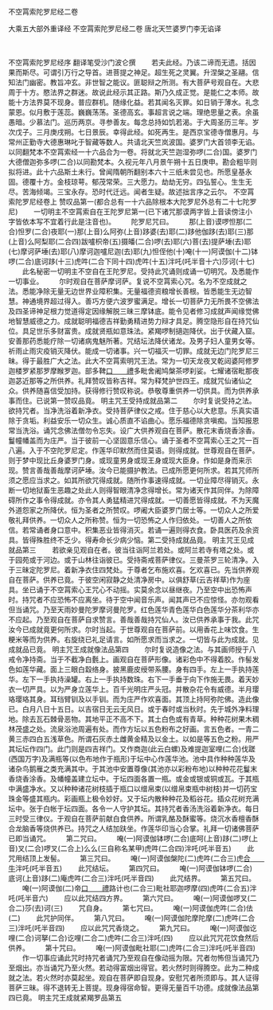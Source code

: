 <!-- { "loadSidebar": true } -->
不空罥索陀罗尼经二卷


大乘五大部外重译经
不空罥索陀罗尼经二卷
唐北天竺婆罗门李无谄译


　　

不空罥索陀罗尼经序
翻译笔受沙门波仑撰
　　若夫此经。乃该二谛而无遗。括因果而斯尽。可谓引万行之导首。进菩提之神足。超生死之灵翼。升涅槃之圣翮。信知法门幽密。教旨冲玄。非世智之能议。匪聪辩之所测。有大菩萨号观自在。大悲周于十方。愍法界之群迷。故说此经示其正路。斯乃久成正觉。是能仁之本师。故能十方法界莫不现身。普应群机。随缘化益。若其闻名灭罪。如日销于薄水。礼念蒙恩。似月敷于莲蕊。巍巍荡荡。圣德高玄。事超言说之端。理绝思量之表。余虽愚暗。少慕法门。巡历两京。寻参善友。每念总持如饥若渴。于大周圣历三年。岁次戊子。三月庚戌朔。七日景辰。幸得此经。如死再生。是西京宝德寺僧惠月。与常州正勤寺大德惠琳叱于智藏等数人。共请北天竺岚波国。婆罗门大首领李无谄。以同翻梵本不空罥索经一十六品合为一卷。将就北天竺迦湿弥啰(二合)国。婆罗门大德僧迦弥多啰(二合)以同勘梵本。久视元年八月景午朔十五日庚申。勘会粗毕则拟将进。此十六品斯土未行。曾闻隋朝所翻别本六十三纸未尝见也。所愿皇基永固。德覆十方。金枝琼萼。郁茂常荣。三大愿力。劫劫无穷。四弘誓心。生生无尽。苦海倾竭。三宝永存。恐时代迁远。闻者生疑。故述拙言序之云尔。
不空罥索陀罗尼经卷上
赞叹品第一(都合总有一十六品除根本大陀罗尼外总有二十七陀罗尼)
　　一切明主不空罥索自在王陀罗尼第一(已下诸咒那谟两字皆上音读傍注小字皆依本写不宜着行此是注音也)。
　　陀罗尼咒曰。
　　那(上音)谟啰怛那(二合)怛罗(二合)夜耶(一)那(上音)么阿弥(上音)跢婆(去)耶(二)跢他伽跢(去)耶(三)那(上音)么阿梨耶(二合四)跋嚧枳帝(五)摄皤(二合)啰(去)耶(六)菩(去)提萨埵(去)耶(七)摩诃萨埵(去)耶(八)摩诃迦嚧尼迦(去)耶(九)怛侄他(十)唵(十一)阿谟伽(十二)钵啰(二合)底诃跢(十三)虎吽(二合下同十四)虎吽(十五)泮吒(吒半音十六)莎诃(十七)
　　此名秘密一切明主不空自在王陀罗尼。受持此咒诵则成诵一切明咒。及悉能作一切事业。
　　尔时观自在菩萨摩诃萨。复说不空罥索心咒。名为不空成就之法。悉能净除无量无边世界业障积集。无量福德资粮增长善根。皆悉能生无边智慧。神通境界超过得入。善巧方便六波罗蜜满足。增长一切菩萨力无所畏不空佛法及四圣谛神足根力觉道得定因缘解脱三昧三摩钵底。能令见者修习成就声闻缘觉佛地智慧威德之力。成就聪明福德吉祥勤勇精进势力辩才具足。腾空隐形自在持咒仙位。具足世乐多财富贵。成就贤瓶如意珠法。紧羯啰制擿迦降伏。出于伏藏入窟。安善那药悉能疗除一切诸病鬼魅所著。咒结坛法降伏诸龙。及男子妇人童男女等。祈雨止雨灾疫销灭降伏。能成一切诸事。兴一切福灭一切罪。成就无边门陀罗尼三昧。得于最胜广大之法。此大不空罥索明咒王法。常为一切天龙夜叉乾闼婆阿修罗迦楼罗紧那罗摩睺罗迦。部多鞞[口　　禮](二合)多毗舍阇鸠槃茶啰刹娑。七耀诸宿毗那夜迦苾近那等之所供养。礼拜赞叹皆称吉祥。常为释梵护世四王。成就咒仙诸仙之众。供养随喜信受加持。获得修行赞叹称说。恭敬尊重供养一切供具。而为供养承事而住。已说第一赞叹品竟。
明主咒王受持成就品第二
　　尔时复说受持之法。欲持咒者。当净洗浴着新净衣。受持菩萨律仪之戒。住于慈心以大悲意。乐真实语除于贪垢。利益安乐一切众生。诚心质直不谄曲心。愿乐福德除贪嗔痴。当知报恩常当洗浴。诵咒念佛法僧勿令忘失。设广大供养观自在菩萨。散花末香烧香涂香。鬘幢幡盖而为庄严。当于彼前一心坚固意乐信心。诵于圣者不空罥索心王之咒一百八遍。入于不空陀罗尼定。作莲华印默然而住莫语。则得成就。世尊观自在菩萨。则于梦中现比丘身婆罗门身。或现童男身或现王身或现大臣身。作如是身而来示现。赞言善哉善哉摩诃萨埵。汝今已能摄护教法。已成所愿更何所求。若其咒师所须之愿应当求之。如其所欲咒得成就。随所作事速得成就。一切业障尽得销灭。永断一切地狱畜生恶趣之处此人则得智眼清净念得增长。常为诸天作其同伴。为除障碍所作之事令得成就。亦令其人勇猛精进咒得成就。一切善愿皆得成就。不为天魔外道怨家之所降伏。恒为圣者之所赞叹。啰阇大臣婆罗门居士等。一切众人之所爱敬礼拜供养。一切众人之所称赞。恒为一切恐怖之人作归依处。一切善人之所依信。若常诵者身口意中。积集恶业皆得消灭。若诵一遍则得衣食。卧具医药及余资具。皆得殊胜终不乏少。得寿命长少病少恼。第二受持成就品竟。
明主咒王见成就品第三
　　若欲亲见观自在者。彼当往诣阿兰若处。或阿兰若寺有塔之处。或于园苑或于河边。或于山林往诣彼已。受持斋戒菩萨律仪。三曼茶罗三轮清净。入于三昧定陀罗尼。着新净衣住四梵处。于尊者乞布施欢喜。乞欢喜已。先当供养观自在菩萨。供养已竟。于彼空闲寂静之处清净房中。以俱舒草(云吉祥草)作为座具。坐已诵于不空罥索心王咒心不动摇。实莫余念以昼继夜。乃至空中出恐怖声时。持咒者不应恐怖不应离坐。待于空中闻音乐声。闻其声已不应惊怪。亦勿观看但当诵咒。乃至天雨妙曼陀罗摩诃曼陀罗。红色莲华青色莲华白色莲华分茶利华亦不应起。乃至观自在菩萨自求赞言。善哉善哉持咒仙人。汝已供养承事于我。此咒汝今已成就竟更何所求。尔时当起。于世尊观自在菩萨前。以用香花上味饮食。生粳米等而为供养。右旋绕已礼足请言。如所愿求而当求之。一切皆与此为成就。见成就品已竟。
明主咒王成就像法品第四
　　尔时复说造像之法。与其画师授于八戒令净持斋。当于不截净白氎上。画观自在菩萨形像。诸彩色中不得着胶。作髻发色如莲华藏。面上三眼白縠络身。披黑鹿皮绶带系腰。身有四手。左上一手执持莲华。左下一手执持澡罐。右上一手执持数珠。右下一手垂于向下作施无畏。着天妙衣一切严具。以为严身立莲华上。百千光明庄严头冠。并散杂花令有威德。半月璎珞璎珞其身。耳珰臂钏及以手钏。而为庄严作欢喜面。其顶上持阿弥陀佛。造此像已。白月八日十五日。以吉宿日无云无风日。或于春时或当秋时。先于城外净料理地。除去瓦石棘骨恶物。其地平正不高不下。其土白色或有青草。种种花树果木稠林茂盛之处。流泉浴池周遍有处。而作方坛以五色粉布之好画。言五色者。一青二黄三赤四白五浅草色。所谓石灰赤土雌黄金精及以金土。以如是等五色之粉。用严其坛坛作四门。此门则是四吉祥门。又作商迦(此云白螺)及难提迦室哩(二合)伐蹉(西国万字)及满瓶等(以色布地作于瓶形)于坛中心作莲华池。池中具作种种莲华及诸杂鸟鹅雁之类充满其中。于其池中安置尊像(其池亦以彩粉布地)以种种花花鬘末香烧香涂香。及幡幢盖建立坛中。于坛四面各置一瓶。或金或银或铜或瓦。于其瓶中满盛净水。又以种种诸花树枝插于瓶口以缯帛束(以缯帛束瓶中树枝)并一切药宝珠金等盛其瓶内。彩画瓶上极令妙好。又于坛内散种种花及稻谷花。插众花树充满坛中。张于白帐于坛四面。各令一人守护其坛。其持咒者香汤洗浴着新净衣。每日三时受三律仪。于观自在菩萨前献白食供养。所谓乳酪及酥蜜等。烧沉水香檀香酥合龙脑香等烧供养已。持咒之人结加趺坐。作莲华印当心合掌。礼拜一切诸佛菩萨已即当诵咒。
　　第二咒曰。
　　唵(一)阿谟伽钵啰(二合)底呵(上音)跢(二)啰(上音)叉(二合)啰叉(二合上)么么(三自称名某甲)虎吽(二合四)泮吒(吒半音五)
　　此咒用结顶上发髻。
　　第三咒曰。
　　唵(一)阿谟伽槃陀(二)虎吽(二合三)虎[合　　牛](四)泮吒(吒半音五)
　　此咒结坛。
　　第四咒曰。
　　唵(一)阿谟伽钵啰(二合)底诃(上音)跢(二)庵虎吽(二合三)泮吒(吒半音四)
　　此咒结界。
　　第五咒曰。
　　唵(一)阿谟伽(二)帝[口　　禮](二合)路计也(二合三)毗社耶迦啰摩(四)虎吽(二合五)泮吒(吒半音六)
　　应以此咒结四方界。
　　第六咒曰。
　　唵(一)阿谟伽啰叉(二合二)莎(去)诃(三)
　　咒自身。
　　第七咒曰。
　　唵(一)阿谟伽虎吽(二合)佉(二)
　　此咒护同伴。
　　第八咒曰。
　　唵(一)阿谟伽陀摩陀摩(二)虎吽(二合三)泮吒(吒半音四)
　　应以此咒咒香烧之。
　　第九咒曰。
　　唵(一)阿谟伽讫哩(二合)诃拏(二合)讫哩(二合二)虎吽(二合三)泮吒(四)
　　应以此咒咒花饮食然后供养。
　　第十咒曰。
　　唵(一)阿谟伽毗社耶(二)虎吽(二合三)泮吒(吒半音四)
　　作一切事应诵此咒时持咒者诵咒乃至观自在像动摇为限。咒者勿怖但当诵咒乃至烟出。亦当诵咒乃至火然。若动得富烟出得官。若火然时则得腾空。此为二种成就之法。若火然时亦莫起坐。观自在菩萨即自现身。安慰咒者所须即与。其人证得菩萨三昧。得不退转无上菩提。现身得宿命智。更得无量百千功德。成就像法品第四已竟。
明主咒王成就紧羯罗品第五
